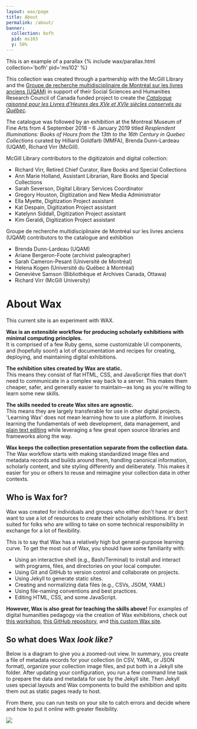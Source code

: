 ```yaml
---
layout: wax/page
title: About
permalink: /about/
banner:
  collection: bofh
  pid: ms103
  y: 50%
---
```


This is an example of a parallax
{% include wax/parallax.html collection='bofh' pid='ms102' %}

This collection was created through a partnership with the McGill Library and the [Groupe de recherche multidisciplinaire de Montréal sur les livres anciens (UQAM)](http://www.livresanciens.uqam.ca/) in support of their Social Sciences and Humanities Research Council of Canada funded project to create the [_Catalogue raisonné pour les Livres d’Heures des XVe et XVIe siècles conservés au Québec_](https://mcgill.on.worldcat.org/oclc/1050953347/).

The catalogue was followed by an exhibition at the  Montreal Museum of Fine Arts from 4 September 2018 – 6 January 2019 titled _Resplendent Illuminations: Books of Hours from the 13th to the 16th Century in Quebec Collections_ curated by Hilliard Goldfarb (MMFA), Brenda Dunn-Lardeau (UQAM), Richard Virr (McGill).

McGill Library contributors to the digitizatoin and digital collection:
* Richard Virr, Retired Chief Curator, Rare Books and Special Collections
* Ann Marie Holland, Assistant Librarian, Rare Books and Special Collections
* Sarah Severson, Digital Library Services Coordinator
* Gregory Houston, Digitization and New Media Administrator
* Ella Myette, Digitization Project assistant
* Kat Despain, Digitization Project assistant
* Katelynn Siddall, Digitization Project assistant
* Kim Geraldi, Digitization Project assistant

Groupe de recherche multidisciplinaire de Montréal sur les livres anciens (UQAM) contributors to the catalogue and exhibition
* Brenda Dunn-Lardeau (UQAM)
* Ariane Bergeron-Foote (archivist paleographer)
* Sarah Cameron-Pesant (Université de Montréal)
* Helena Kogen (Université du Québec à Montréal)
* Geneviève Samson (Bibliothèque et Archives Canada, Ottawa)
* Richard Virr (McGill University)

# About Wax
This current site is an experiment with WAX.

**Wax is an extensible workflow for producing scholarly exhibitions with minimal computing principles.**  
It is comprised of a few Ruby gems, some customizable UI components, and (hopefully soon!) a lot of documentation and recipes for creating, deploying, and maintaining digital exhibitions.

**The exhibition sites created by Wax are static.**  
This means they consist of flat HTML, CSS, and JavaScript files that don't need to communicate in a complex way back to a server. This makes them cheaper, safer, and generally easier to maintain—as long as you're willing to learn some new skills.

**The skills needed to create Wax sites are agnostic.**  
This means they are largely transferable for use in other digital projects. 'Learning Wax' does not mean learning how to use a platform. It involves learning the fundamentals of web development, data management, and [plain text editing](https://zapier.com/blog/beginner-ultimate-guide-markdown/) while leveraging a few great open source libraries and frameworks along the way.

**Wax keeps the collection presentation separate from the collection data.**  
The Wax workflow starts with making standardized image files and metadata records and builds around them, handling canonical information, scholarly content, and site styling differently and deliberately. This makes it easier for you or others to reuse and reimagine your collection data in other contexts.

## Who is Wax for?

Wax was created for individuals and groups who either don't have or don't want to use a lot of resources to create their scholarly exhibitions. It's best suited for folks who are willing to take on some technical responsibility in exchange for a lot of flexibility.

This is to say that Wax has a relatively high but general-purpose learning curve. To get the most out of Wax, you should have some familiarity with:

- Using an interactive shell (e.g., Bash/Terminal) to install and interact with programs, files, and directories on your local computer.
- Using Git and GitHub to version control and collaborate on projects.
- Using Jekyll to generate static sites.
- Creating and normalizing data files (e.g., CSVs, JSOM, YAML)
- Using file-naming conventions and best practices.
- Editing HTML, CSS, and some JavaScript.

**However, Wax is also great for teaching the skills above!** For examples of digital humanities pedagogy via the creation of Wax exhibitions, check out [this workshop](https://library.columbia.edu/news/events/event.html?guid=CAL-00bb9e25-6667531c-0166-695e8946-00001777events%40columbia.edu&returnlinkurl=/content/libraryweb/research/workshops&returnlinktext=Workshops), [this GitHub repository](https://github.com/stylerevolution/stylerevolution.github.io), and [this custom Wax site](https://stylerevolution.github.io/).

## So what does Wax *look like?*

Below is a diagram to give you a zoomed-out view. In summary, you create a file of metadata records for your collection (in CSV, YAML, or JSON format), organize your collection image files, and put both in a Jekyll site folder. After updating your configuration, you run a few command line task to prepare the data and metadata for use by the Jekyll site. Then Jekyll uses special layouts and Wax components to build the exhibition and spits them out as static pages ready to host.

From there, you can run tests on your site to catch errors and decide where and how to put it online with greater flexibility.

<a href="{{ '/img/wax_workflow.jpg' | absolute_url }}">
  <img src="{{ '/img/wax_workflow.jpg' | absolute_url }}"/>
</a>
